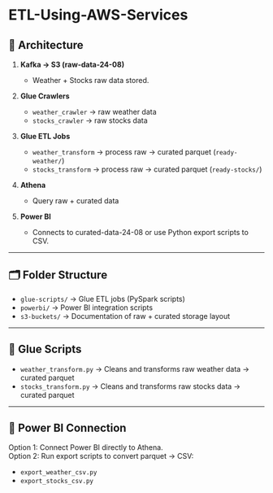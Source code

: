 # ETL-Using-AWS-Services

## 🚀 Architecture
1. **Kafka → S3 (raw-data-24-08)**  
   - Weather + Stocks raw data stored.  

2. **Glue Crawlers**  
   - `weather_crawler` → raw weather data  
   - `stocks_crawler` → raw stocks data  

3. **Glue ETL Jobs**  
   - `weather_transform` → process raw → curated parquet (`ready-weather/`)  
   - `stocks_transform` → process raw → curated parquet (`ready-stocks/`)  

4. **Athena**  
   - Query raw + curated data  

5. **Power BI**  
   - Connects to curated-data-24-08 or use Python export scripts to CSV.  

---

## 🗂️ Folder Structure
- `glue-scripts/` → Glue ETL jobs (PySpark scripts)  
- `powerbi/` → Power BI integration scripts  
- `s3-buckets/` → Documentation of raw + curated storage layout  

---

## 🔧 Glue Scripts
- `weather_transform.py` → Cleans and transforms raw weather data → curated parquet  
- `stocks_transform.py` → Cleans and transforms raw stocks data → curated parquet  

---

## 🔗 Power BI Connection
Option 1: Connect Power BI directly to Athena.  
Option 2: Run export scripts to convert parquet → CSV:
- `export_weather_csv.py`  
- `export_stocks_csv.py`  

